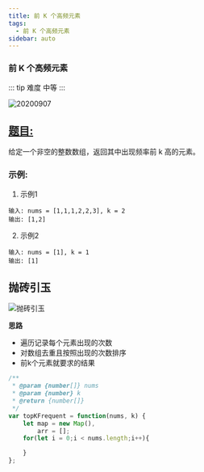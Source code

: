 ```yaml
---
title: 前 K 个高频元素
tags:
  - 前 K 个高频元素
sidebar: auto
---
```


### 前 K 个高频元素

::: tip 难度
中等
:::

![20200907](http://qiniu.gaowenju.com/leecode/banner/20200907.jpg)

## [题目:](https://leetcode-cn.com/problems/top-k-frequent-elements/)

给定一个非空的整数数组，返回其中出现频率前 k 高的元素。

### 示例:

1. 示例1

```
输入: nums = [1,1,1,2,2,3], k = 2
输出: [1,2]
```

2. 示例2

```
输入: nums = [1], k = 1
输出: [1]
```


## 抛砖引玉

![抛砖引玉](http://qiniu.gaowenju.com/leecode/20200907.png)

**思路**

- 遍历记录每个元素出现的次数
- 对数组去重且按照出现的次数排序
- 前k个元素就要求的结果

```javascript
/**
 * @param {number[]} nums
 * @param {number} k
 * @return {number[]}
 */
var topKFrequent = function(nums, k) {
    let map = new Map(),
        arr = [];
    for(let i = 0;i < nums.length;i++){

    }
};
```
